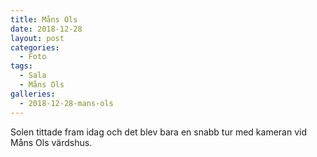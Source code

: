 ```yaml
---
title: Måns Ols
date: 2018-12-28
layout: post
categories:
  - Foto
tags:
  - Sala
  - Måns Ols
galleries:
  - 2018-12-28-mans-ols
---
```


Solen tittade fram idag och det blev bara en snabb tur med kameran vid Måns Ols värdshus.
